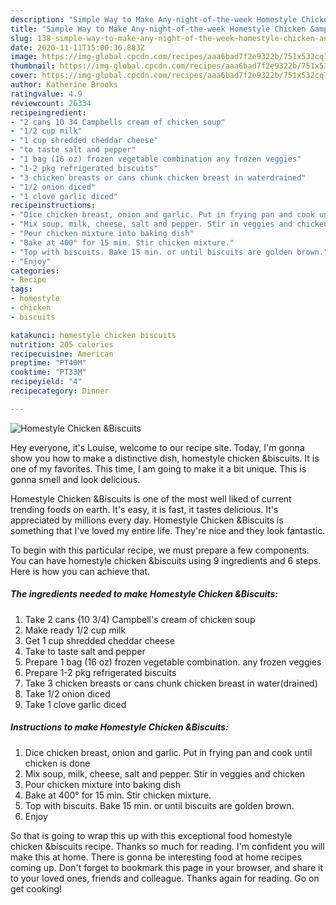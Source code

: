 ```yaml
---
description: "Simple Way to Make Any-night-of-the-week Homestyle Chicken &amp;amp;Biscuits"
title: "Simple Way to Make Any-night-of-the-week Homestyle Chicken &amp;amp;Biscuits"
slug: 138-simple-way-to-make-any-night-of-the-week-homestyle-chicken-and-amp-biscuits
date: 2020-11-11T15:00:36.883Z
image: https://img-global.cpcdn.com/recipes/aaa6bad7f2e9322b/751x532cq70/homestyle-chicken-biscuits-recipe-main-photo.jpg
thumbnail: https://img-global.cpcdn.com/recipes/aaa6bad7f2e9322b/751x532cq70/homestyle-chicken-biscuits-recipe-main-photo.jpg
cover: https://img-global.cpcdn.com/recipes/aaa6bad7f2e9322b/751x532cq70/homestyle-chicken-biscuits-recipe-main-photo.jpg
author: Katherine Brooks
ratingvalue: 4.9
reviewcount: 26334
recipeingredient:
- "2 cans 10 34 Campbells cream of chicken soup"
- "1/2 cup milk"
- "1 cup shredded cheddar cheese"
- "to taste salt and pepper"
- "1 bag (16 oz) frozen vegetable combination any frozen veggies"
- "1-2 pkg refrigerated biscuits"
- "3 chicken breasts or cans chunk chicken breast in waterdrained"
- "1/2 onion diced"
- "1 clove garlic diced"
recipeinstructions:
- "Dice chicken breast, onion and garlic. Put in frying pan and cook until chicken is done"
- "Mix soup, milk, cheese, salt and pepper. Stir in veggies and chicken"
- "Pour chicken mixture into baking dish"
- "Bake at 400° for 15 min. Stir chicken mixture."
- "Top with biscuits. Bake 15 min. or until biscuits are golden brown."
- "Enjoy"
categories:
- Recipe
tags:
- homestyle
- chicken
- biscuits

katakunci: homestyle chicken biscuits 
nutrition: 205 calories
recipecuisine: American
preptime: "PT40M"
cooktime: "PT33M"
recipeyield: "4"
recipecategory: Dinner

---
```



![Homestyle Chicken &amp;Biscuits](https://img-global.cpcdn.com/recipes/aaa6bad7f2e9322b/751x532cq70/homestyle-chicken-biscuits-recipe-main-photo.jpg)

Hey everyone, it's Louise, welcome to our recipe site. Today, I'm gonna show you how to make a distinctive dish, homestyle chicken &amp;biscuits. It is one of my favorites. This time, I am going to make it a bit unique. This is gonna smell and look delicious.



Homestyle Chicken &amp;Biscuits is one of the most well liked of current trending foods on earth. It's easy, it is fast, it tastes delicious. It's appreciated by millions every day. Homestyle Chicken &amp;Biscuits is something that I've loved my entire life. They're nice and they look fantastic.


To begin with this particular recipe, we must prepare a few components. You can have homestyle chicken &amp;biscuits using 9 ingredients and 6 steps. Here is how you can achieve that.

<!--inarticleads1-->

##### The ingredients needed to make Homestyle Chicken &amp;Biscuits:

1. Take 2 cans (10 3/4) Campbell&#39;s cream of chicken soup
1. Make ready 1/2 cup milk
1. Get 1 cup shredded cheddar cheese
1. Take to taste salt and pepper
1. Prepare 1 bag (16 oz) frozen vegetable combination. any frozen veggies
1. Prepare 1-2 pkg refrigerated biscuits
1. Take 3 chicken breasts or cans chunk chicken breast in water(drained)
1. Take 1/2 onion diced
1. Take 1 clove garlic diced




<!--inarticleads2-->

##### Instructions to make Homestyle Chicken &amp;Biscuits:

1. Dice chicken breast, onion and garlic. Put in frying pan and cook until chicken is done
1. Mix soup, milk, cheese, salt and pepper. Stir in veggies and chicken
1. Pour chicken mixture into baking dish
1. Bake at 400° for 15 min. Stir chicken mixture.
1. Top with biscuits. Bake 15 min. or until biscuits are golden brown.
1. Enjoy




So that is going to wrap this up with this exceptional food homestyle chicken &amp;biscuits recipe. Thanks so much for reading. I'm confident you will make this at home. There is gonna be interesting food at home recipes coming up. Don't forget to bookmark this page in your browser, and share it to your loved ones, friends and colleague. Thanks again for reading. Go on get cooking!
